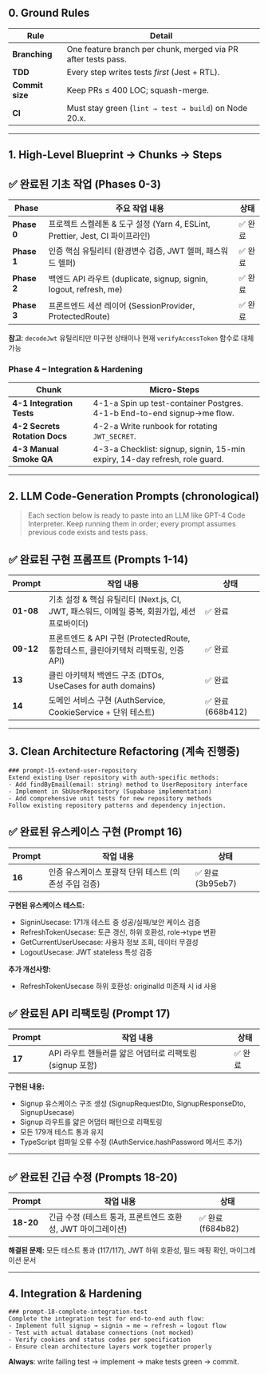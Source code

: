 ## 0. Ground Rules

| Rule            | Detail                                                        |
| --------------- | ------------------------------------------------------------- |
| **Branching**   | One feature branch per chunk, merged via PR after tests pass. |
| **TDD**         | Every step writes tests *first* (Jest + RTL).                 |
| **Commit size** | Keep PRs ≤ 400 LOC; squash-merge.                             |
| **CI**          | Must stay green (`lint → test → build`) on Node 20.x.         |

---

## 1. High-Level Blueprint → Chunks → Steps

## ✅ 완료된 기초 작업 (Phases 0-3)

| Phase | 주요 작업 내용 | 상태 |
|-------|---------------|------|
| **Phase 0** | 프로젝트 스켈레톤 & 도구 설정 (Yarn 4, ESLint, Prettier, Jest, CI 파이프라인) | ✅ 완료 |
| **Phase 1** | 인증 핵심 유틸리티 (환경변수 검증, JWT 헬퍼, 패스워드 헬퍼) | ✅ 완료 |
| **Phase 2** | 백엔드 API 라우트 (duplicate, signup, signin, logout, refresh, me) | ✅ 완료 |
| **Phase 3** | 프론트엔드 세션 레이어 (SessionProvider, ProtectedRoute) | ✅ 완료 |

**참고**: `decodeJwt` 유틸리티만 미구현 상태이나 현재 `verifyAccessToken` 함수로 대체 가능

### Phase 4 – Integration & Hardening

| Chunk                         | Micro-Steps                                                                 |
| ----------------------------- | --------------------------------------------------------------------------- |
| **4-1 Integration Tests**     | 4-1-a Spin up test-container Postgres.<br>4-1-b End-to-end signup→me flow.  |
| **4-2 Secrets Rotation Docs** | 4-2-a Write runbook for rotating `JWT_SECRET`.                              |
| **4-3 Manual Smoke QA**       | 4-3-a Checklist: signup, signin, 15-min expiry, 14-day refresh, role guard. |

---

## 2. LLM Code-Generation Prompts (chronological)

> Each section below is ready to paste into an LLM like GPT-4 Code Interpreter.
> Keep running them in order; every prompt assumes previous code exists and tests pass.

## ✅ 완료된 구현 프롬프트 (Prompts 1-14)

| Prompt | 작업 내용 | 상태 |
|--------|-----------|------|
| **01-08** | 기초 설정 & 핵심 유틸리티 (Next.js, CI, JWT, 패스워드, 이메일 중복, 회원가입, 세션 프로바이더) | ✅ 완료 |
| **09-12** | 프론트엔드 & API 구현 (ProtectedRoute, 통합테스트, 클린아키텍처 리팩토링, 인증 API) | ✅ 완료 |
| **13** | 클린 아키텍처 백엔드 구조 (DTOs, UseCases for auth domains) | ✅ 완료 |
| **14** | 도메인 서비스 구현 (AuthService, CookieService + 단위 테스트) | ✅ 완료 (668b412) |

---

## 3. Clean Architecture Refactoring (계속 진행중)

```text
### prompt-15-extend-user-repository
Extend existing User repository with auth-specific methods:
- Add findByEmail(email: string) method to UserRepository interface
- Implement in SbUserRepository (Supabase implementation)
- Add comprehensive unit tests for new repository methods
Follow existing repository patterns and dependency injection.
```

## ✅ 완료된 유스케이스 구현 (Prompt 16)

| Prompt | 작업 내용 | 상태 |
|--------|-----------|------|
| **16** | 인증 유스케이스 포괄적 단위 테스트 (의존성 주입 검증) | ✅ 완료 (3b95eb7) |

**구현된 유스케이스 테스트:**
- SigninUsecase: 171개 테스트 중 성공/실패/보안 케이스 검증
- RefreshTokenUsecase: 토큰 갱신, 하위 호환성, role→type 변환
- GetCurrentUserUsecase: 사용자 정보 조회, 데이터 무결성
- LogoutUsecase: JWT stateless 특성 검증

**추가 개선사항:**
- RefreshTokenUsecase 하위 호환성: originalId 미존재 시 id 사용

## ✅ 완료된 API 리팩토링 (Prompt 17)

| Prompt | 작업 내용 | 상태 |
|--------|-----------|------|
| **17** | API 라우트 핸들러를 얇은 어댑터로 리팩토링 (signup 포함) | ✅ 완료 |

**구현된 내용:**
- Signup 유스케이스 구조 생성 (SignupRequestDto, SignupResponseDto, SignupUsecase)
- Signup 라우트를 얇은 어댑터 패턴으로 리팩토링
- 모든 179개 테스트 통과 유지
- TypeScript 컴파일 오류 수정 (IAuthService.hashPassword 메서드 추가)

---

## ✅ 완료된 긴급 수정 (Prompts 18-20)

| Prompt | 작업 내용 | 상태 |
|--------|-----------|------|
| **18-20** | 긴급 수정 (테스트 통과, 프론트엔드 호환성, JWT 마이그레이션) | ✅ 완료 (f684b82) |

**해결된 문제:** 모든 테스트 통과 (117/117), JWT 하위 호환성, 필드 매핑 확인, 마이그레이션 문서

---

## 4. Integration & Hardening

```text
### prompt-18-complete-integration-test
Complete the integration test for end-to-end auth flow:
- Implement full signup → signin → me → refresh → logout flow
- Test with actual database connections (not mocked)
- Verify cookies and status codes per specification
- Ensure clean architecture layers work together properly
```

**Always**: write failing test → implement → make tests green → commit.
